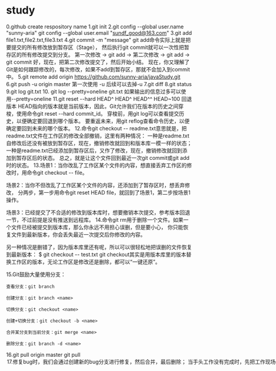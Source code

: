 # study
0.github create respository name
1.git init
2.git config --global user.name "sunny-aria"
  git config --global user.email "sundf_good@163.com"
3.git add file1.txt,file2.txt,file3.txt
4.git commit -m "message"
git add命令实际上就是把要提交的所有修改放到暂存区（Stage），
然后执行git commit就可以一次性把暂存区的所有修改提交到分支。
    第一次修改 -> git add -> 第二次修改 -> git add -> git commit
好，现在，把第二次修改提交了，然后开始小结。
现在，你又理解了Git是如何跟踪修改的，每次修改，如果不add到暂存区，那就不会加入到commit中。
5.git remote add origin https://github.com/sunny-aria/javaStudy.git
6.git push -u origin master
第一次使用 -u 后续可以去掉-u
7.git diff
8.git status
9.git log git.txt
10. git log --pretty=oneline git.txt
如果输出的信息过多可以使用--pretty=oneline
11.git reset --hard HEAD^
HEAD^ HEAD^^ HEAD~100
回退版本
HEAD指向的版本就是当前版本，因此，Git允许我们在版本的历史之间穿梭，使用命令git reset --hard commit_id。
穿梭前，用git log可以查看提交历史，以便确定要回退到哪个版本。
要重返未来，用git reflog查看命令历史，以便确定要回到未来的哪个版本。
12.命令git checkout -- readme.txt意思就是，把readme.txt文件在工作区的修改全部撤销，这里有两种情况：
   一种是readme.txt自修改后还没有被放到暂存区，现在，撤销修改就回到和版本库一模一样的状态；
   一种是readme.txt已经添加到暂存区后，又作了修改，现在，撤销修改就回到添加到暂存区后的状态。
   总之，就是让这个文件回到最近一次git commit或git add时的状态。
13.场景1：当你改乱了工作区某个文件的内容，想直接丢弃工作区的修改时，用命令git checkout -- file。

   场景2：当你不但改乱了工作区某个文件的内容，还添加到了暂存区时，想丢弃修改，
   分两步，第一步用命令git reset HEAD file，就回到了场景1，第二步按场景1操作。

   场景3：已经提交了不合适的修改到版本库时，想要撤销本次提交，参考版本回退一节，不过前提是没有推送到远程库。
14.命令git rm用于删除一个文件。如果一个文件已经被提交到版本库，那么你永远不用担心误删，但是要小心，
你只能恢复文件到最新版本，你会丢失最近一次提交后你修改的内容。

 另一种情况是删错了，因为版本库里还有呢，所以可以很轻松地把误删的文件恢复到最新版本：
 $ git checkout -- test.txt
 git checkout其实是用版本库里的版本替换工作区的版本，无论工作区是修改还是删除，都可以“一键还原”。

 15.Git鼓励大量使用分支：

    查看分支：git branch

    创建分支：git branch <name>

    切换分支：git checkout <name>

    创建+切换分支：git checkout -b <name>

    合并某分支到当前分支：git merge <name>

    删除分支：git branch -d <name>
16.git pull origin master 
git pull <option> <branch>
17.修复bug时，我们会通过创建新的bug分支进行修复，然后合并，最后删除；
   当手头工作没有完成时，先把工作现场git stash一下，然后去修复bug，修复后，再git stash pop，回到工作现场。
18.开发一个新feature，最好新建一个分支；
   如果要丢弃一个没有被合并过的分支，可以通过git branch -D <name>强行删除。
19.设置 .gitignore 忽略该忽略的文件   vim .gitignore  设置忽略规则
20. git config --global alias.st status  设置别名
